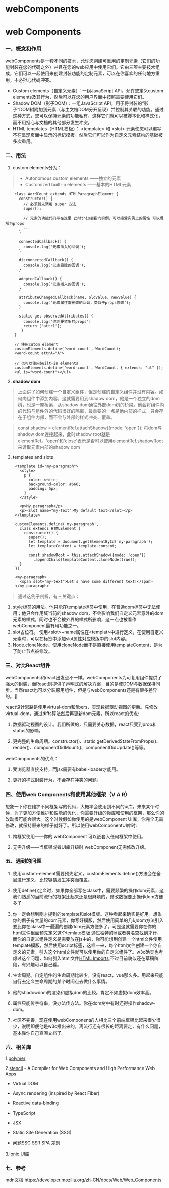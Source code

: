 # webComponents

# web Components

### 一、概念和作用

webComponents是一套不同的技术，允许您创建可重用的定制元素（它们的功能封装在您的代码之外）并且在您的web应用中使用它们。它由三项主要技术组成，它们可以一起使用来创建封装功能的定制元素，可以在你喜欢的任何地方重用，不必担心代码冲突。

*   Custom elements（自定义元素）：一组JavaScript API，允许您定义custom elements及其行为，然后可以在您的用户界面中按照需要使用它们。
*   Shadow DOM（影子DOM）：一组JavaScript API，用于将封装的“影子”DOM树附加到元素（与主文档DOM分开呈现）并控制其关联的功能。通过这种方式，您可以保持元素的功能私有，这样它们就可以被脚本化和样式化，而不用担心与文档的其他部分发生冲突。
*   HTML templates（HTML模板）： &lt;template> 和 &lt;slot> 元素使您可以编写不在呈现页面中显示的标记模板。然后它们可以作为自定义元素结构的基础被多次重用。   

### 二、用法

1. custom elements分为：

>* Autonomous custom elements ——独立的元素
>* Customized built-in elements ——基本的HTML元素

        class WordCount extends HTMLParagraphElement {
          constructor() {
            // 必须首先调用 super 方法
            super();

            // 元素的功能代码写在这里 此时this会指向实例，可以接受实例上的属性 可以理解为props
            ...
          }

          connectedCallback() {
            console.log('元素插入的回调');
          }

          disconnectedCallback() {
            console.log('元素删除的回调');
          }

          adoptedCallback() {
            console.log('元素插入的回调');
          }

          attributeChangedCallback(name, oldValue, newValue) {
            console.log('元素属性增删改的回调，类似于props修改');
          }

          static get observedAttributes() {
            console.log('你需要监听的props')
            return ['attr1'];
           }
        }

        // 使用cutom element
        customElements.define('word-count', WordCount);
        <word-count attrA="A">

        // 也可以使用built-in elements
        customElements.define('word-count', WordCount, { extends: "ul" });
        <ul is="word-count"></ul>

2. **shadow dom**

> 上面讲了如何创建一个自定义组件，但是创建的自定义组件并没有内容。如何向组件中添加内容，这就需要用到shadow dom，他是一个独立的dom树，也是一座桥梁，从shadow dom通往外部dom树的桥梁。他会将组件内的代码与组件外的代码很好的隔离，最重要的一点是他内部的样式，只会存在于组件内部，而不会与外部的样式冲突、覆盖。 
 
>  const shadow = elementRef.attachShadow({mode: 'open'}); 将dom与shadow dom连接起来，此时shadow root就是elementRef。'open'和'close'表示是否可以使用elementRef.shadowRoot来读取元素内部的shadow dom

3. templates and slots

        <template id="my-paragraph">
          <style>
            p {
              color: white;
              background-color: #666;
              padding: 5px;
            }
          </style>

          <p>My paragraph</p>
          <p><slot name="my-text">My default text</slot></p>
        </template>

        customElements.define('my-paragraph',
          class extends HTMLElement {
            constructor() {
              super();
              let template = document.getElementById('my-paragraph');
              let templateContent = template.content;

              const shadowRoot = this.attachShadow({mode: 'open'})
                .appendChild(templateContent.cloneNode(true));
          }
        })

        <my-paragraph>
          <span slot="my-text">Let's have some different text!</span>
        </my-paragraph>

> 通过这例子剖析，有三关键点：
1. style标签的用法。他只能在template标签中使用，在普通dom标签中无法使用；他只会作用域当前的shadow dom，不会影响我们自定义元素意外的dom元素的样式，同时也不会被外界的样式所影响，这一点也被看作webComponent最有用功能之一。
2. slot占位符。 使用&lt;slot>+name属性在&lt;templat>中进行定义，在使用自定义元素时，可以在标签中添加slot属性对应模版中的slot内容。
3. Node.cloneNode。使用cloneNode而不是直接使用templateContent，是为了防止节点被修改。

### 三、对比React组件

webComponents和react出发点不一样。webComponents为可复用组件提供了强大的封装，而React则提供了声明式的解决方案，目的是使DOM与数据保持同步。当然react也可以分装服用组件，但是与webComponents还是有很多差异的。

react设计思路是使用virtual-dom和fibers，实现数据驱动视图的更新。先修改virtual-dom，通过diffs算法然后再更新dom元素，所以react的优点:

1. 数据驱动视图的设计。我们所做的，只需要关心数据，react只受到prop和status的影响。

2. 更完整的生命周期。constructor()、static getDerivedStateFromProps()、render()、componentDidMount()、componentDidUpdate()等等。

webComponents的优点：

1. 受浏览器直接支持，而jsx需要有babel-loader才能用。

2. 更好的样式封装行为，不会存在冲突的问题。

### 四、使用web Components和使用其他框架（V A R）

想象一下你在维护不同框架写的代码，大概率会使用到不同的ui库。未来某个时候，为了更加方便维护和性能的优化，你需要升级的你库和使用的框架，那么你的改动很可能会很大。这个时候假如你使用的是webComponent UI库，你完全无需修改，就保持原来的样子就好了。所以使用webComponentUI库时:

1. 跨框架使用——你的 webComponent 可以嵌套入任何框架中使用。

2. 无需升级——当框架或者UI库升级时 webComponent无需修改升级。


### 五、遇到的问题

1. 使用custom-element需要预先定义，customElements.define()方法会在全局进行定义，比较容易发生冲突而覆盖。

2. 使用define()定义时，如果你全部写在class中，需要频繁的操作dom元素，这我们熟悉的当前流行的框架比起来还是很麻烦的，修改数据要比操作dom方便多了

3. 你一定会想到刚才提到的template和slot模版。这种看起来确实是好用。想象你的例子有大量的dom元素，你写好模版，然后使用简单的几句dom方法引入要比你在class中一遍遍的创建dom元素方便多了。可是这就需要你在你的html文件里面预先定义这个temlate模版 通过独特的id或者类名查找到才行，而你的自定义组件定义是需要放在js中的，你可能想到创建一个html文件使用template模版，然后使用script标签，这样一来，每个html文件创建一个你自定义的元素，引入这个html文件就可以使用你的自定义组件了。w3c确实也考虑过这个问题，如何引入html文件[HTML Imports](https://w3c.github.io/webcomponents/spec/imports/),不过目前貌似还在草稿阶段，有兴趣可以自己看。

4. 生命周期。自定组件的生命周期比较少，没有react，vue那么多。用起来只能自行去定义生命周期的某个时间点去做什么事情。

5. 他的shadowdom的渲染和虚拟dom的比较。肯定不如虚拟dom效率高。

6. 属性只能传字符串，没办法传方法。你在dom树中有时还得操作shadow-dom。

7. 社区不完善，现在使用webComponent的人相比三个前端框架比起来很少很少，说明即便他是w3c推出来的，离流行还有很长的距离要走，有什么问题，基本靠你自己查阅文档了。


### 六、相关库

1.[polymer](https://github.com/Polymer/polymer)

2.[stencil](https://github.com/ionic-team/stencil) - A Compiler for Web Components and High Performance Web Apps
* Virtual DOM
* Async rendering (inspired by React Fiber)
* Reactive data-binding
* TypeScript
* JSX
* Static Site Generation (SSG)


* 问题SSG SSR SPA 差别

3.[Ionic UI库](https://ionicframework.com/getting-started)

### 七、参考

mdn文档 <https://developer.mozilla.org/zh-CN/docs/Web/Web_Components>
